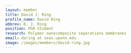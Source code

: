 ```yaml
---
layout: member
title: David J. Ring
profile_name: David Ring
abbrev: D. J. Ring
position: PhD Student
research: Polymer nanocomposite separations membranes
email: daring at seas.upenn.edu
image: /images/members/david-ring.jpg
---
```

